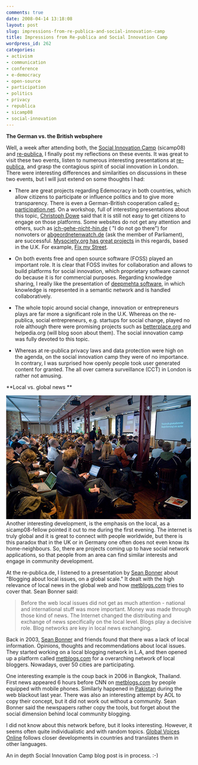 ```yaml
---
comments: true
date: 2008-04-14 13:18:08
layout: post
slug: impressions-from-re-publica-and-social-innovation-camp
title: Impressions from Re-publica and Social Innovation Camp
wordpress_id: 262
categories:
- activism
- communication
- conference
- e-democracy
- open-source
- participation
- politics
- privacy
- republica
- sicamp08
- social-innovation
---
```


**The German vs. the British websphere**

Well, a week after attending both, the [Social Innovation Camp](http://www.sicamp.org/) (sicamp08) and [re-publica](http://re-publica.de/), I finally post my reflections on these events. It was great to visit these two events, listen  to numerous interesting presentations at [re-publica](http://re-publica.de/), and grasp the contagious spirit of social innovation in London. There were interesting differences and similarities on discussions in these two events, but I will just extend on some thoughts I had:



	
  * There are great projects regarding Edemocracy in both countries, which allow citizens to participate or influence politics and to give more transparency. There is even a German-British cooperation called [e-participation.net](http://www.e-participation.net/). On a workshop, full of interesting presentations about this topic, [Christoph Dowe](http://politik-digital.de/ueber_uns) said that it is still not easy to get citizens to engage on those platforms. Some websites do not get any attention and others, such as [ich-gehe-nicht-hin.de](http://www.ich-gehe-nicht-hin.de) ( "I do not go there") for nonvoters or [abgeordnetenwatch.de](http://www.abgeordnetenwatch.de/) (ask the member of Parliament), are successful. [Mysociety.org has great projects](http://www.mysociety.org/projects) in this regards, based in the U.K. For example, [Fix my Street](http://www.fixmystreet.com/).

	
  * On both events free and open source software (FOSS) played an important role. It is clear that FOSS invites for collaboration and allows to build platforms for social innovation, which proprietary software cannot do because it is for commercial purposes. Regarding knowledge sharing, I really like the presentation of [deepmehta software](http://www.deepamehta.de/), in which knowledge is represented in a semantic network and is handled collaboratively.

	
  * The whole topic around social change, innovation or entrepreneurs plays are far more a significant role in the U.K. Whereas on the re-publica, social entrepreneurs, e.g. startups for social change, played no role although there were promising projects such as [betterplace.org](http://www.betterplace.org/) and helpedia.org (will blog soon about them). The social innovation camp was fully devoted to this topic.

	
  * Whereas at re-publica privacy laws and data protection were high on the agenda, on the social innovation camp they were of no importance. In contrary, I was surprised how openly people took user generated content for granted. The all over camera surveillance (CCT) in London is rather not amusing.


**Local vs. global news
**

[![republica.jpg](/images/republica.jpg)](http://www.flickr.com/photos/simsullen/2385594693/)Another interesting development, is the emphasis on the local, as a sicamp08-fellow pointed it out to me during the first evening. The internet is truly global and it is great to connect with people worldwide, but there is this paradox that in the UK or in Germany one often does not even know its home-neighbours. So, there are projects coming up to have social network applications, so that people from an area can find similar interests and engage in community development.

At the re-publica.de, I listened to a presentation by [Sean Bonner](http://blog.seanbonner.com/) about "Blogging about local issues, on a global scale." It dealt with the high relevance of local news in the global web and how [metblogs.com](http://www.metblogs.com/) tries to cover that. Sean Bonner said:


> Before the web local issues did not get as much attention - national and international stuff was more important. Money was made through those kind of news. The Internet changed the distributing and exchange of news specifically on the local level. Blogs play a decisive role. Blog networks are key in local news exchanging.


Back in 2003, [Sean Bonner](http://blog.seanbonner.com/) and friends found that there was a lack of local information. Opinions, thoughts and recommendations about local issues. They started working on a local blogging network in L.A, and then opened up a platform called [metblogs.com](http://www.metblogs.com/) for a overarching network of local bloggers. Nowadays, over 50 cities are participating.

One interesting example is the coup back in 2006 in Bangkok, Thailand. First news appeared 6 hours before CNN on [metblogs.com](http://www.metblogs.com/) by people equipped with mobile phones. Similarly happened in [Pakistan](http://islamabad.metblogs.com/) during the web blackout last year. There was also an interesting attempt by AOL to copy their concept, but it did not work out without a community. Sean Bonner said the newspapers rather copy the tools, but forget about the social dimension behind local community blogging.

I did not know about this network before, but it looks interesting. However, it seems often quite individualistic and with random topics. [Global Voices Online](http://www.globalvoicesonline.org/) follows closer developments in countries and translates them in other languages.

An in depth Social Innovation Camp blog post is in process. :-)
